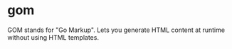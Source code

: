 # gom
GOM stands  for "Go Markup". Lets you generate HTML content at runtime without using HTML templates.
